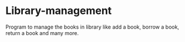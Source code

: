# Library-management
Program to manage the books in library like add a book, borrow a book, return a book and many more.
